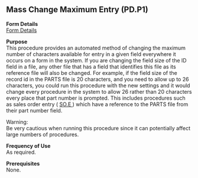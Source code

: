 ##  Mass Change Maximum Entry (PD.P1)

<PageHeader />

**Form Details**  
[ Form Details ](PD-P1-1/README.md)   

**Purpose**  
This procedure provides an automated method of changing the maximum number of characters available for entry in a given field everywhere it occurs on a form in the system. If you are changing the field size of the ID field in a file, any other file that has a field that identifies this file as its reference file will also be changed. For example, if the field size of the record id in the PARTS file is 20 characters, and you need to allow up to 26 characters, you could run this procedure with the new settings and it would change every procedure in the system to allow 26 rather than 20 characters every place that part number is prompted. This includes procedures such as sales order entry ( [ SO.E ](../../../MRK-OVERVIEW/MRK-ENTRY/SO-E/README.md) ) which have a reference to the PARTS file from their part number field.   
  
Warning:  
Be very cautious when running this procedure since it can potentially affect
large numbers of procedures.

**Frequency of Use**  
As required.

**Prerequisites**  
None.

<badge text= "Version 8.10.57" vertical="middle" />

<PageFooter />